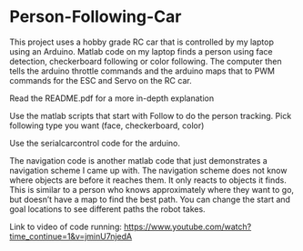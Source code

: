 # Person-Following-Car
This project uses a hobby grade RC car that is controlled by my laptop using an Arduino. Matlab code on my laptop finds a person using face detection, checkerboard following or color following. The computer then tells the arduino throttle commands and the arduino maps that to PWM commands for the ESC and Servo on the RC car.

Read the README.pdf for a more in-depth explanation


Use the matlab scripts that start with Follow to do the person tracking. Pick following type you want (face, checkerboard, color)

Use the serialcarcontrol code for the arduino. 


The navigation code is another matlab code that just demonstrates a navigation scheme I came up with.
The navigation scheme does not know where objects are before it reaches them. It only reacts to objects
it finds. This is similar to a person who knows approximately where they want to go, but doesn’t have a map
to find the best path. 
You can change the start and goal locations to see different paths the robot takes. 

Link to video of code running:
https://www.youtube.com/watch?time_continue=1&v=jminU7njedA
